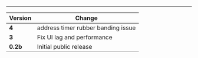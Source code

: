 ---

| Version  | Change                     |
| -------- | -------------------------- |
| **4**    | address timer rubber banding issue |
| **3**    | Fix UI lag and performance |
| **0.2b** | Initial public release     |
